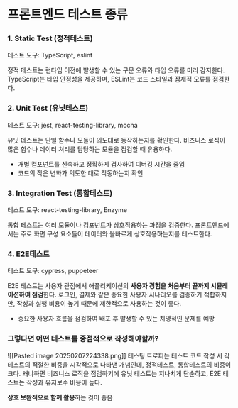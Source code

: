 # 프론트엔드 테스트 종류
### 1. Static Test (정적테스트)

테스트 도구: TypeScript, eslint

정적 테스트는 런타임 이전에 발생할 수 있는 구문 오류와 타입 오류를 미리 감지한다. TypeScript는 타입 안정성을 제공하며, ESLint는 코드 스타일과 잠재적 오류를 점검한다.

### 2. Unit Test (유닛테스트)

테스트 도구: jest, react-testing-library, mocha

유닛 테스트는 단일 함수나 모듈이 의도대로 동작하는지를 확인한다. 비즈니스 로직이 많은 함수나 데이터 처리를 담당하는 모듈을 점검할 때 유용하다.
- 개별 컴포넌트를 신속하고 정확하게 검사하여 디버깅 시간을 줄임 
- 코드의 작은 변화가 의도한 대로 작동하는지 확인

### 3. Integration Test (통합테스트)

테스트 도구: react-testing-library, Enzyme

통합 테스트는 여러 모듈이나 컴포넌트가 상호작용하는 과정을 검증한다. 프론트엔드에서는 주로 화면 구성 요소들이 데이터와 올바르게 상호작용하는지를 테스트한다.

### 4. E2E테스트

테스트 도구: cypress, puppeteer

E2E 테스트는 사용자 관점에서 애플리케이션의 **사용자 경험을 처음부터 끝까지 시뮬레이션하여 점검**한다. 로그인, 결제와 같은 중요한 사용자 시나리오를 검증하기 적합하지만, 작성과 실행 비용이 높기 때문에 제한적으로 사용하는 것이 좋다.
- 중요한 사용자 흐름을 점검하여 배포 후 발생할 수 있는 치명적인 문제를 예방

### 그렇다면 어떤 테스트를 중점적으로 작성해야할까?
![[Pasted image 20250207224338.png]]
테스팅 트로피는 테스트 코드 작성 시 각 테스트의 적절한 비중을 시각적으로 나타낸 개념인데, 정적테스트, 통합테스트의 비중이 크다. 왜냐하면 비즈니스 로직을 점검하기에 유닛 테스트는 지나치게 단순하고, E2E 테스트는 작성과 유지보수 비용이 높다.

**상호 보완적으로 함께 활용**하는 것이 좋음